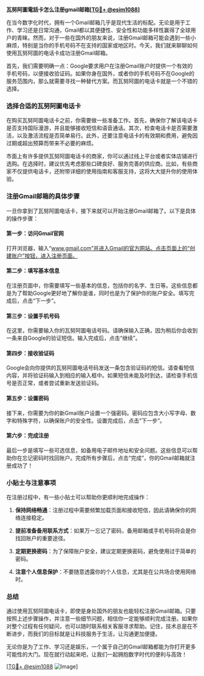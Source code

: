 **瓦努阿圖電話卡怎么注册gmail邮箱[[TG💪+ @esim1088](https://t.me/s/esim1088)]**

在当今数字化时代，拥有一个Gmail邮箱几乎是现代生活的标配。无论是用于工作、学习还是日常沟通，Gmail都以其便捷性、安全性和功能多样性赢得了全球用户的青睐。然而，对于一些在国外的朋友来说，注册Gmail邮箱可能会遇到一些小麻烦，特别是当你的手机号码不在支持的国家或地区时。今天，我们就来聊聊如何使用瓦努阿圖的电话卡成功注册Gmail邮箱。

首先，我们需要明确一点：Google要求用户在注册Gmail账户时提供一个有效的手机号码，以便接收验证码。如果你身在国外，或者你的手机号码不在Google的服务范围内，那么就需要寻找一种替代方案。而瓦努阿圖的电话卡就是一个不错的选择。

### 选择合适的瓦努阿圖电话卡

在购买瓦努阿圖电话卡之前，你需要做一些准备工作。首先，确保你了解该电话卡是否支持国际漫游，并且能够接收短信和语音通话。其次，检查电话卡是否需要激活，以及激活流程是否简单易行。此外，还要注意电话卡的有效期和费用，避免因过期或超出预算而带来不必要的麻烦。

市面上有许多提供瓦努阿圖电话卡的商家，你可以通过线上平台或者实体店铺进行选购。在选择时，建议优先考虑那些口碑良好、服务完善的供应商。比如，有些商家不仅提供电话卡，还附带详细的使用指南和客服支持，这将大大提升你的使用体验。

### 注册Gmail邮箱的具体步骤

一旦你拿到了瓦努阿圖电话卡，接下来就可以开始注册Gmail邮箱了。以下是具体的操作步骤：

#### 第一步：访问Gmail官网

打开浏览器，输入“www.gmail.com”并进入Gmail的官方网站。点击页面上的“创建账户”按钮，进入注册页面。

#### 第二步：填写基本信息

在注册页面中，你需要填写一些基本的信息，包括你的名字、生日等。这些信息都是为了帮助Google更好地了解你是谁，同时也是为了保护你的账户安全。填写完成后，点击“下一步”。

#### 第三步：设置手机号码

在这里，你需要输入你的瓦努阿圖电话号码。请确保输入正确，因为稍后你会收到一条来自Google的验证短信。输入完成后，点击“继续”。

#### 第四步：接收验证码

Google会向你提供的瓦努阿圖电话号码发送一条包含验证码的短信。请查看短信内容，并将验证码输入到相应的输入框中。如果短信未能及时到达，请检查手机信号是否正常，或者尝试重新发送验证码。

#### 第五步：设置密码

接下来，你需要为你的新Gmail账户设置一个强密码。密码应包含大小写字母、数字和特殊字符，以确保账户的安全性。设置完成后，点击“下一步”。

#### 第六步：完成注册

最后一步是填写一些可选信息，如备用电子邮件地址和安全问题。这些信息可以帮助你在忘记密码时找回账户。完成所有步骤后，点击“完成”，你的Gmail邮箱就注册成功了！

### 小贴士与注意事项

在注册过程中，有一些小贴士可以帮助你更顺利地完成操作：

1. **保持网络畅通**：注册过程中需要频繁加载页面和接收短信，因此请确保你的网络连接稳定。
   
2. **提前准备备用联系方式**：如果万一忘记了密码，备用邮箱或手机号码将会是你找回账户的重要途径。

3. **定期更换密码**：为了保障账户安全，建议定期更换密码，避免使用过于简单的密码。

4. **注意个人信息保护**：不要随意透露你的个人信息，尤其是在公共场合使用网络时。

### 总结

通过使用瓦努阿圖电话卡，即使是身处国外的朋友也能轻松注册Gmail邮箱。只要按照上述步骤操作，并注意一些细节问题，相信你一定能够顺利完成注册。如果你对整个过程有任何疑问，也可以随时联系相关客服寻求帮助。记住，技术总是在不断进步，而我们的目标就是让科技服务于生活，让沟通更加便捷。

无论你是为了工作、学习还是娱乐，一个属于自己的Gmail邮箱都能为你打开更多可能性的大门。现在就行动起来吧，让我们一起拥抱数字时代的便利与高效！

[[TG💪+ @esim1088](https://t.me/s/esim1088) ![Image](https://i.postimg.cc/4NQfJmqS/Snipaste-2025-05-13-00-14-12.png)]